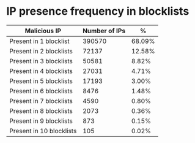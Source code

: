 # IP presence frequency in blocklists
| Malicious IP | Number of IPs | % |
|----|----|----|
| Present in 1 blocklist | 390570 | 68.09% |
| Present in 2 blocklists | 72137 | 12.58% |
| Present in 3 blocklists | 50581 | 8.82% |
| Present in 4 blocklists | 27031 | 4.71% |
| Present in 5 blocklists | 17193 | 3.00% |
| Present in 6 blocklists | 8476 | 1.48% |
| Present in 7 blocklists | 4590 | 0.80% |
| Present in 8 blocklists | 2073 | 0.36% |
| Present in 9 blocklists | 873 | 0.15% |
| Present in 10 blocklists | 105 | 0.02% |
